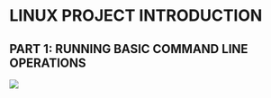 #    LINUX PROJECT INTRODUCTION

## PART 1: RUNNING BASIC COMMAND LINE OPERATIONS

![](https://github.com/kossidyke/DEVOPS-1/cd.png)

